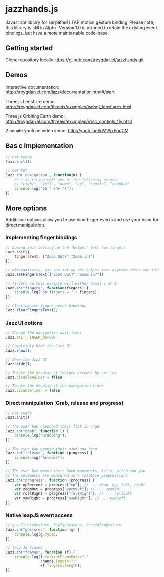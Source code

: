 jazzhands.js
============

Javascript library for simplified LEAP motion gesture binding.  Please note, this library is still in Alpha.  Version 1.0 is planned to retain the existing event bindings, but have a more maintainable code-base.

## Getting started
Clone repository locally 
https://github.com/troygdaniel/jazzhands.git
## Demos
Interactive documentation:
http://troygdaniel.com/jazz/documentation.html#/start

Three.js Lensflare demo:
http://troygdaniel.com/threejs/examples/webgl_lensflares.html

Three.js Orbiting Earth demo:
http://troygdaniel.com/threejs/examples/misc_controls_fly.html

2 minute youtube video demo:
http://youtu.be/kW1VjxEqcCM

## Basic implementation
~~~javascript
// Get ready
Jazz.init();

// Get set
Jazz.on('navigation', function(n) {
    // n is string with one of the following values:
    // "right", "left", "down", "up", "zoomIn", "zoomOut"
    console.log("Go " +n+ "!");
});
~~~

## More options
Additional options allow you to use bind finger events and use your hand for direct manipulation.

### Implementing finger bindings
~~~javascript
// During init setting up the "helper" text for fingers
Jazz.init({
    fingersText: ["Zoom Out?","Zoom in!"]
});

// Alternatively, you can set up the helper text anytime after the init
Jazz.setFingersText(["Zoom Out?","Zoom in?"])

// fingers in this example will either equal 1 or 2
Jazz.on("fingers", function(fingers) {
    console.log("on fingers = " + fingers);
});

// Clearing the finger event bindings
Jazz.clearFingersText();

~~~

### Jazz UI options
~~~javascript
// Change the navigation wait timer
Jazz.WAIT_FINGER_MS=900

// Completely hide the Jazz UI
Jazz.show();

// Show the Jazz UI
Jazz.hide();

// Toggle the display of "helper arrows" by setting  
Jazz.disableHelper = false

// Toggle the display of the navigation timer 
Jazz.disableTimer = false
~~~

### Direct manipulation (Grab, release and progress)
~~~javascript
// Get ready
Jazz.init()

// The user has clenched their fist in anger
Jazz.on("grab", function () {
    console.log("Grabbing");
});

// The user has opened their mind and hand
Jazz.on("release", function (progress) {
    console.log("Release");
});

// The user has moved their hand movements, tilts, pitch and yaw
// The movements are measured in % relative progressions
Jazz.on("progress", function (progress) {
    var upPercent = progress["up"]; // ... down, up, left, right
    var zoomOut = progress["zoomOut"]; // ... zoomIn
    var rollRight = progress["rollRight"]; // ... rollLeft
    var yawRight = progress["yawRight"]; // ... yawLeft
});            

~~~

### Native leapJS event access
~~~javascript
// g = CircleGesture, KeyTapGesture, ScreenTapGesture
Jazz.on("gestures", function (g) { 
    console.log(g.type);
});

// leap JS frames
Jazz.on("frames", function (f) {
    console.log(f.currentFrameRate+","
                +hands.length+","
                +f.fingers.length);
});
~~~
